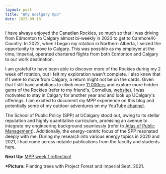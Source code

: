 ```yaml
---
layout: post
title: "Why ucalgary mpp"
date: 2023-09-18
---
```


<!-- wp:paragraph -->
<p>I have always enjoyed the Canadian Rockies, so much so that I was driving from Edmonton to Calgary almost bi-weekly in 2020 to get to Canmore/K-Country. In 2022, when I began my rotation in Northern Alberta, I seized the opportunity to move to Calgary. This was possible as my employer at the time, Imperial, operated chartered flights from both Edmonton and Calgary to our work destination.</p>
<!-- /wp:paragraph -->

<!-- wp:paragraph -->
<p>I am grateful to have been able to discover more of the Rockies during my 2 week off rotation, but I felt my exploration wasn't complete. I also knew that if I were to move from Calgary, a return might not be on the cards. Given that I still have ambitions to climb more <a rel="noreferrer noopener" href="https://stevensong.com/lists/canadian-rockies-11000ers/" target="_blank">11,000ers</a> and explore more hidden gems of the Rockies (refer to my friend's, Cornelius, <a rel="noreferrer noopener" href="https://www.spectacularmountains.com/" target="_blank">website</a>), I was motivated to stay in Calgary for another year and and look up UCalgary's offerings. I am excited to document my MPP experience on this blog and potentially some of my outdoor adventures on my YouTube <a rel="noreferrer noopener" href="https://www.youtube.com/channel/UCzj15jLYlOLKHqxwqMQiULw" target="_blank">channel</a>. </p>
<!-- /wp:paragraph -->

<!-- wp:paragraph -->
<p>The School of Public Policy (SPP) at UCalgary stood out, owing to its stellar reputation and highly quantitative curriculum, promising an avenue to integrate my engineering background seamlessly (refer to <a rel="noreferrer noopener" href="http://atlas101.ca/pm/programs/calgary-spp/" target="_blank">Atlas of Public Management</a>). Additionally, the energy-centric focus of the SPP resonated deeply with me. During my research into various energy topics in 2020 and 2021, I had come across notable publications from the faculty and students here.</p>
<!-- /wp:paragraph -->

<!-- wp:paragraph -->
<p><strong>Next Up: </strong><a href="https://ahmedelmeligy.com/2023/09/19/ucalgary-mpp-week-1-reflection/" target="_blank" rel="noreferrer noopener">MPP week 1 reflection!</a></p>
<!-- /wp:paragraph -->

<!-- wp:paragraph -->
<p><strong>*Picture: </strong>Planting trees with Project Forest and Imperial Sept. 2021.</p>
<!-- /wp:paragraph -->